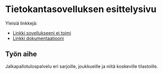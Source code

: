 # Tietokantasovelluksen esittelysivu

Yleisiä linkkejä:

* [Linkki sovellukseeni ei toimi](https://www.cs.helsinki.fi)
* [Linkki dokumentaatiooni](https://github.com/vaisanem/Jalkapallotulospalvelu/tree/master/doc/dokumentaatio.pdf)

## Työn aihe

Jalkapallotulospalvelu eri sarjoille, joukkueille ja niitä koskeville tilastoille.
